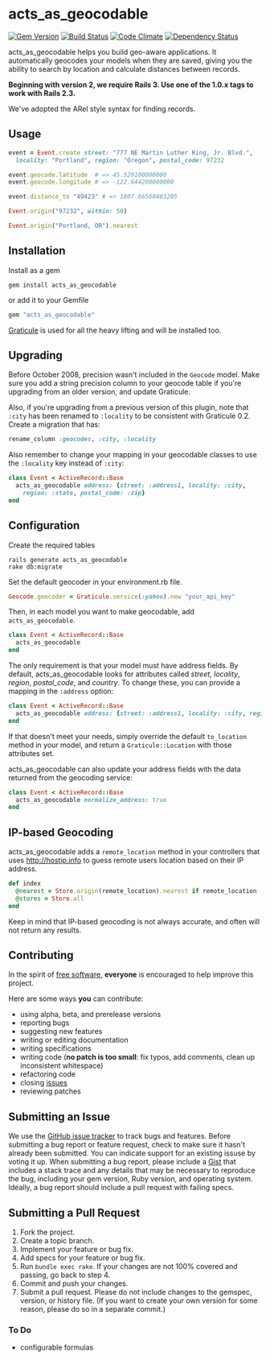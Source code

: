 # acts_as_geocodable

[![Gem Version](https://img.shields.io/gem/v/acts_as_geocodable.svg?style=flat)](http://rubygems.org/gems/acts_as_geocodable)
[![Build Status](https://img.shields.io/travis/collectiveidea/acts_as_geocodable/master.svg?style=flat)](https://travis-ci.org/collectiveidea/acts_as_geocodable)
[![Code Climate](https://img.shields.io/codeclimate/github/collectiveidea/acts_as_geocodable.svg?style=flat)](https://codeclimate.com/github/collectiveidea/acts_as_geocodable)
[![Dependency Status](https://img.shields.io/gemnasium/collectiveidea/acts_as_geocodable.svg?style=flat)](https://gemnasium.com/collectiveidea/acts_as_geocodable)

acts_as_geocodable helps you build geo-aware applications. It automatically geocodes your models when they are saved, giving you the ability to search by location and calculate distances between records.

**Beginning with version 2, we require Rails 3. Use one of the 1.0.x tags to work with Rails 2.3.**

We've adopted the ARel style syntax for finding records.

## Usage

```ruby
event = Event.create street: "777 NE Martin Luther King, Jr. Blvd.",
  locality: "Portland", region: "Oregon", postal_code: 97232

event.geocode.latitude  # => 45.529100000000
event.geocode.longitude # => -122.644200000000

event.distance_to "49423" # => 1807.66560483205

Event.origin("97232", within: 50)

Event.origin("Portland, OR").nearest
```

## Installation

Install as a gem

```
gem install acts_as_geocodable
```

or add it to your Gemfile

```ruby
gem "acts_as_geocodable"
```

[Graticule](http://github.com/collectiveidea/graticule) is used for all the heavy lifting and will be installed too.

## Upgrading

Before October 2008, precision wasn't included in the `Geocode` model. Make sure you add a string precision column to your geocode table if you're upgrading from an older version, and update Graticule.

Also, if you're upgrading from a previous version of this plugin, note that `:city` has been renamed to `:locality` to be consistent with Graticule 0.2. Create a migration that has:

```ruby
rename_column :geocodes, :city, :locality
```

Also remember to change your mapping in your geocodable classes to use the `:locality` key instead of `:city`:

```ruby
class Event < ActiveRecord::Base
  acts_as_geocodable address: {street: :address1, locality: :city,
    region: :state, postal_code: :zip}
end
```

## Configuration

Create the required tables

```
rails generate acts_as_geocodable
rake db:migrate
```

Set the default geocoder in your environment.rb file.

```ruby
Geocode.geocoder = Graticule.service(:yahoo).new "your_api_key"
```

Then, in each model you want to make geocodable, add `acts_as_geocodable`.

```ruby
class Event < ActiveRecord::Base
  acts_as_geocodable
end
```

The only requirement is that your model must have address fields. By default, acts_as_geocodable looks for attributes called _street_, _locality_, _region_, _postal_code_, and _country_. To change these, you can provide a mapping in the `:address` option:

```ruby
class Event < ActiveRecord::Base
  acts_as_geocodable address: {street: :address1, locality: :city, region: :state, postal_code: :zip}
end
```

If that doesn't meet your needs, simply override the default `to_location` method in your model, and return a `Graticule::Location` with those attributes set.

acts_as_geocodable can also update your address fields with the data returned from the geocoding service:

```ruby
class Event < ActiveRecord::Base
  acts_as_geocodable normalize_address: true
end
```

## IP-based Geocoding

acts_as_geocodable adds a `remote_location` method in your controllers that uses http://hostip.info to guess remote users location based on their IP address.

```ruby
def index
  @nearest = Store.origin(remote_location).nearest if remote_location
  @stores = Store.all
end
```

Keep in mind that IP-based geocoding is not always accurate, and often will not return any results.

## Contributing

In the spirit of [free software](http://www.fsf.org/licensing/essays/free-sw.html), **everyone** is encouraged to help improve this project.

Here are some ways **you** can contribute:

* using alpha, beta, and prerelease versions
* reporting bugs
* suggesting new features
* writing or editing documentation
* writing specifications
* writing code (**no patch is too small**: fix typos, add comments, clean up inconsistent whitespace)
* refactoring code
* closing [issues](https://github.com/collectiveidea/acts_as_geocodable/issues/)
* reviewing patches

## Submitting an Issue

We use the [GitHub issue tracker](https://github.com/collectiveidea/acts_as_geocodable/issues/) to track bugs
and features. Before submitting a bug report or feature request, check to make sure it hasn't already
been submitted. You can indicate support for an existing issuse by voting it up. When submitting a
bug report, please include a [Gist](https://gist.github.com/) that includes a stack trace and any
details that may be necessary to reproduce the bug, including your gem version, Ruby version, and
operating system. Ideally, a bug report should include a pull request with failing specs.

## Submitting a Pull Request

1. Fork the project.
2. Create a topic branch.
3. Implement your feature or bug fix.
4. Add specs for your feature or bug fix.
5. Run `bundle exec rake`. If your changes are not 100% covered and passing, go back to step 4.
6. Commit and push your changes.
7. Submit a pull request. Please do not include changes to the gemspec, version, or history file. (If you want to create your own version for some reason, please do so in a separate commit.)

### To Do

* configurable formulas
